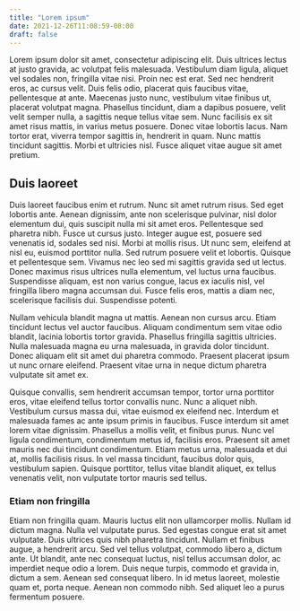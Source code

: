 ```yaml
---
title: "Lorem ipsum"
date: 2021-12-26T11:08:59-08:00
draft: false
---
```


Lorem ipsum dolor sit amet, consectetur adipiscing elit. Duis ultrices lectus at justo gravida, ac volutpat felis malesuada. Vestibulum diam ligula, aliquet vel sodales non, fringilla vitae nisi. Proin nec est erat. Sed nec hendrerit eros, ac cursus velit. Duis felis odio, placerat quis faucibus vitae, pellentesque at ante. Maecenas justo nunc, vestibulum vitae finibus ut, placerat volutpat magna. Phasellus tincidunt, diam a dapibus posuere, velit velit semper nulla, a sagittis neque tellus vitae sem. Nunc facilisis ex sit amet risus mattis, in varius metus posuere. Donec vitae lobortis lacus. Nam tortor erat, viverra tempor sagittis in, hendrerit in quam. Nunc mattis tincidunt sagittis. Morbi et ultricies nisl. Fusce aliquet vitae augue sit amet pretium.

## Duis laoreet

Duis laoreet faucibus enim et rutrum. Nunc sit amet rutrum risus. Sed eget lobortis ante. Aenean dignissim, ante non scelerisque pulvinar, nisl dolor elementum dui, quis suscipit nulla mi sit amet eros. Pellentesque sed pharetra nibh. Fusce ut cursus justo. Integer augue est, posuere sed venenatis id, sodales sed nisi. Morbi at mollis risus. Ut nunc sem, eleifend at nisl eu, euismod porttitor nulla. Sed rutrum posuere velit et lobortis. Quisque et pellentesque sem. Vivamus nec leo sed mi sagittis gravida sed ut lectus. Donec maximus risus ultrices nulla elementum, vel luctus urna faucibus. Suspendisse aliquam, est non varius congue, lacus ex iaculis nisl, vel fringilla libero magna accumsan dui. Fusce felis eros, mattis a diam nec, scelerisque facilisis dui. Suspendisse potenti.

Nullam vehicula blandit magna ut mattis. Aenean non cursus arcu. Etiam tincidunt lectus vel auctor faucibus. Aliquam condimentum sem vitae odio blandit, lacinia lobortis tortor gravida. Phasellus fringilla sagittis ultricies. Nulla malesuada magna eu urna malesuada, in gravida dolor tincidunt. Donec aliquam elit sit amet dui pharetra commodo. Praesent placerat ipsum ut nunc ornare eleifend. Praesent vitae urna in neque dictum pharetra vulputate sit amet ex.

Quisque convallis, sem hendrerit accumsan tempor, tortor urna porttitor eros, vitae eleifend tellus tortor convallis nunc. Nunc a aliquet nibh. Vestibulum cursus massa dui, vitae euismod ex eleifend nec. Interdum et malesuada fames ac ante ipsum primis in faucibus. Fusce interdum sit amet lorem vitae dignissim. Phasellus a mollis velit, et finibus purus. Nunc vel ligula condimentum, condimentum metus id, facilisis eros. Praesent sit amet mauris nec dui tincidunt condimentum. Etiam metus urna, malesuada et dui at, mollis facilisis risus. In vel massa tincidunt, faucibus dolor quis, vestibulum sapien. Quisque porttitor, tellus vitae blandit aliquet, ex tellus venenatis velit, non vulputate tortor mauris sed tellus.

### Etiam non fringilla

Etiam non fringilla quam. Mauris luctus elit non ullamcorper mollis. Nullam id dictum magna. Nulla vel vulputate purus. Sed egestas congue erat sit amet vulputate. Duis ultrices quis nibh pharetra tincidunt. Nullam et finibus augue, a hendrerit arcu. Sed vel tellus volutpat, commodo libero a, dictum ante. Ut blandit, ante nec consequat luctus, nisl tellus accumsan dolor, ac imperdiet neque odio a lorem. Duis neque turpis, commodo et gravida in, dictum a sem. Aenean sed consequat libero. In id metus laoreet, molestie quam et, porta neque. Aenean non commodo nibh. Sed aliquet leo a purus fermentum posuere.